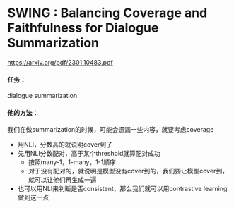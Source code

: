 # SWING : Balancing Coverage and Faithfulness for Dialogue Summarization

https://arxiv.org/pdf/2301.10483.pdf

#### 任务：

dialogue summarization

#### 他的方法：

我们在做summarization的时候，可能会遗漏一些内容，就要考虑coverage

* 用NLI，分数高的就说明cover到了
* 先用NLI分数配对，高于某个threshold就算配对成功
  * 按照many-1，1-many，1-1顺序
  * 对于没有配对的，就说明是模型没有cover到的，我们要让模型cover到，就可以让他们再生成一遍
* 也可以用NLI来判断是否consistent，那么我们就可以用contrastive learning做到这一点

